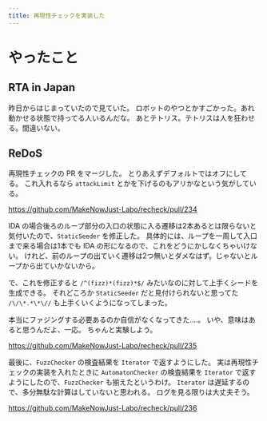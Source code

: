 ```yaml
---
title: 再現性チェックを実装した
---
```


# やったこと

## RTA in Japan

昨日からはじまっていたので見ていた。
ロボットのやつとかすごかった。あれ動かせる状態で持ってる人いるんだな。
あとテトリス。テトリスは人を狂わせる。間違いない。

## ReDoS

再現性チェックの PR をマージした。
とりあえずデフォルトではオフにしてる。
これ入れるなら `attackLimit` とかを下げるのもアリかなという気がしている。

<https://github.com/MakeNowJust-Labo/recheck/pull/234>

IDA の場合後ろのループ部分の入口の状態に入る遷移は2本あるとは限らないと気付いたので、`StaticSeeder` を修正した。
具体的には、ループを一周して入口まで来る場合は1本でも IDA の形になるので、これをどうにかしなくちゃいけない。
けれど、前のループの出ていく遷移は2つ無いとダメなはず。じゃないとループから出ていかないから。

で、これを修正すると `/^(fizz)*(fizz)*$/` みたいなのに対して上手くシードを生成できる。
それどころか `StaticSeeder` だと見付けられないと思ってた `/\/\*.*\*\//` も上手くいくようになってしまった。

本当にファジングする必要あるのか自信がなくなってきた‥‥。
いや、意味はあると思うんだよ、一応。
ちゃんと実験しよう。

<https://github.com/MakeNowJust-Labo/recheck/pull/235>

最後に、`FuzzChecker` の検査結果を `Iterator` で返すようにした。
実は再現性チェックの実装を入れたときに `AutomatonChecker` の検査結果を `Iterator` で返すようにしたので、`FuzzChecker` も揃えたというわけ。
`Iterator` は遅延するので、多分無駄な計算はしていないと思われる。
ログを見る限りは大丈夫そう。

<https://github.com/MakeNowJust-Labo/recheck/pull/236>
